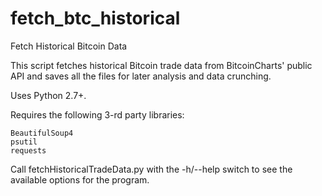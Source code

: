 fetch_btc_historical
====================

Fetch Historical Bitcoin Data

This script fetches historical Bitcoin trade data from BitcoinCharts' public API
and saves all the files for later analysis and data crunching.

Uses Python 2.7+.

Requires the following 3-rd party libraries:

    BeautifulSoup4
    psutil
    requests

Call fetchHistoricalTradeData.py with the -h/--help switch to see the available
options for the program.
